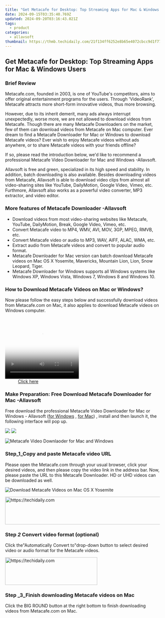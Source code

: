 ```yaml
---
title: "Get Metacafe for Desktop: Top Streaming Apps for Mac & Windows Users"
date: 2024-09-15T03:35:40.769Z
updated: 2024-09-20T03:16:43.021Z
tags:
  - product
categories:
  - allavsoft
thumbnail: https://thmb.techidaily.com/21f134ff6252e8b65e4072cbcc9d1f7716bea3abeb6dec26820e9ae291c1ae1c.jpg
---
```


## Get Metacafe for Desktop: Top Streaming Apps for Mac & Windows Users

### Brief Review

Metacafe.com, founded in 2003, is one of YouTube's competitors, aims to offer original entertainment programs for the users. Through 'VideoRank', Metacafe attracts more short-form innovative videos, thus more browsing.

However, due to its inherit demerit, many ads always interrupt unexpectedly, worse more, we are not allowed to download videos from Metacafe. Though there are many Metacafe Downloaders on the market, few of them can download videos from Metacafe on Mac computer. Ever dream to find a Metacafe Downloader for Mac or Windows to download Metacafe videos? Ever wish to enjoy Metacafe videos without ads anywhere, or to share Metacafe videos with your friends offline?

If so, please read the introduction below, we'd like to recommend a professional Metacafe Video Downloader for Mac and Windows -Allavsoft.

Allavsoft is free and green, specialized in its high speed and stability. In addition, batch downloading is also available. Besides downloading videos from Metacafe, Allavsoft is able to download video clips from almost all video-sharing sites like YouTube, DailyMotion, Google Video, Vimeo, etc. Furthmore, Allavsoft also works as a powerful video converter, MP3 extractor, and video editor.

### More features of Metacafe Downloader -Allavsoft

* Download videos from most video-sharing websites like Metacafe, YouTube, DailyMotion, Break, Google Video, Vimeo, etc.
* Convert Metacafe video to MP4, WMV, AVI, MOV, 3GP, MPEG, RMVB, etc.
* Convert Metacafe video or audio to MP3, WAV, AIFF, ALAC, WMA, etc.
* Extract audio from Metacafe videos and convert to popular audio format.
* Metacafe Downloader for Mac version can batch download Metacafe videos on Mac OS X Yosemite, Mavericks, Mountain Lion, Lion, Snow Leopard, Tiger.
* Metacafe Downloader for Windows supports all Windows systems like Windows XP, Windows Vista, Windows 7, Windows 8 and Windows 10.

### How to Download Metacafe Videos on Mac or Windows?

Now please follow the easy steps below and successfully download videos from Metacafe.com on Mac, it also applies to download Metacafe videos on Windows computer.

<!-- affiliate ads begin -->
<span id="1304647">
					<video width="240" height="200" style="cursor:pointer"
           poster="//a.impactradius-go.com/display-clicktoplayimage/1304647.png"
           onclick="if(!this.playClicked){this.play();this.setAttribute('controls',true);this.playClicked=true;}">
	   <source src="//a.impactradius-go.com/display-ad/15852-1304647">
	   <img src="//a.impactradius-go.com/display-clicktoplayimage/1304647.png" style="border: none; height: 100%; width: 100%; object-fit: contain">
	</video>
	<div style="width:150px;text-align:center"><a href="javascript:window.open(decodeURIComponent('https%3A%2F%2Fthefitville.pxf.io%2Fc%2F5597632%2F1304647%2F15852'), '_blank');void(0);">Click here</a></div>
</span>
<img height="0" width="0" src="https://imp.pxf.io/i/5597632/1304647/15852" style="position:absolute;visibility:hidden;" border="0" />
<!-- affiliate ads end -->

### Make Preparation: Free Download Metacafe Downloader for Mac -Allavsoft

Free download the professional Metacafe Video Downloader for Mac or Windows - Allavsoft ([for Windows](https://tools.techidaily.com/allavsoft/products/) , [for Mac](https://tools.techidaily.com/allavsoft/products/)) , install and then launch it, the following interface will pop up.

[![](https://www.allavsoft.com/how-to/../images/how-to/free-download-win.jpg)](https://tools.techidaily.com/allavsoft/products/) [![](https://www.allavsoft.com/how-to/../images/how-to/free-download-mac.jpg)](https://tools.techidaily.com/allavsoft/products/)

![Metacafe Video Downlaoder for Mac and Windows](https://www.allavsoft.com/how-to/../images/allavsoft-mac/screen-shot-600.jpg)

### Step_1_Copy and paste Metacafe video URL

Please open the Metacafe.com through your usual browser, click your desired videos, and then please copy the video link in the address bar. Now, please paste the URL to this Metacafe Downloader. HD or UHD videos can be downloaded as well.

![Download Metacafe Videos on Mac OS X Yosemite](https://www.allavsoft.com/how-to/../images/how-to/metacafe-downloader-for-mac-windows/download-metacafe-video-on-mac.jpg)

<!-- affiliate ads begin -->
<a href="https://appsumo.8odi.net/c/5597632/2049364/7443" target="_top" id="2049364">
  <img src="//a.impactradius-go.com/display-ad/7443-2049364" border="0" alt="https://techidaily.com" width="728" height="90"/>
</a>
<img height="0" width="0" src="https://appsumo.8odi.net/i/5597632/2049364/7443" style="position:absolute;visibility:hidden;" border="0" />
<!-- affiliate ads end -->

### Step _2_ Convert video format (optional)

Click the"Automatically Convert to"drop-down button to select desired video or audio format for the Metacafe videos.

<!-- affiliate ads begin -->
<a href="https://aligracehair.sjv.io/c/5597632/1918698/19272" target="_top" id="1918698">
  <img src="//a.impactradius-go.com/display-ad/19272-1918698" border="0" alt="https://techidaily.com" width="300" height="90"/>
</a>
<img height="0" width="0" src="https://aligracehair.sjv.io/i/5597632/1918698/19272" style="position:absolute;visibility:hidden;" border="0" />
<!-- affiliate ads end -->

### Step _3_Finish downloading Metacafe videos on Mac

Click the BIG ROUND button at the right bottom to finish downloading videos from Metacafe.com on Mac.

<ins class="adsbygoogle"
     style="display:block"
     data-ad-format="autorelaxed"
     data-ad-client="ca-pub-7571918770474297"
     data-ad-slot="1223367746"></ins>

<ins class="adsbygoogle"
     style="display:block"
     data-ad-client="ca-pub-7571918770474297"
     data-ad-slot="8358498916"
     data-ad-format="auto"
     data-full-width-responsive="true"></ins>
